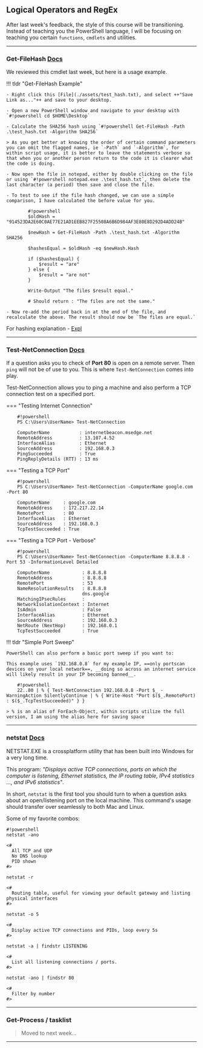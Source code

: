 ## Logical Operators and RegEx

After last week's feedback, the style of this course will be transitioning. Instead of teaching you the PowerShell language, I will be focusing on teaching you certain `functions`, `cmdlets` and utilities.

---

### Get-FileHash [Docs](https://docs.microsoft.com/en-us/powershell/module/microsoft.powershell.utility/get-filehash?view=powershell-7)

We reviewed this cmdlet last week, but here is a usage example.

!!! tldr "Get-FileHash Example"

    - Right click this [File](./assets/test_hash.txt), and select ++"Save Link as..."++ and save to your desktop.

    - Open a new PowerShell window and navigate to your desktop with `#!powershell cd $HOME\Desktop`

    - Calculate the SHA256 hash using `#!powershell Get-FileHash -Path .\test_hash.txt -Algorithm SHA256`

    > As you get better at knowing the order of certain command parameters you can omit the flagged names, ie `-Path` and `-Algorithm`, for within script usage, it is better to leave the statements verbose so that when you or another person return to the code it is clearer what the code is doing.

    - Now open the file in notepad, either by double clicking on the file or using `#!powershell notepad.exe .\test_hash.txt`, then delete the last character (a period) then save and close the file.

    - To test to see if the file hash changed, we can use a simple comparison, I have calculated the before value for you.

            #!powershell
            $oldHash = "914523DA2E60C0AE77E21AD1EEB827F25508A6B6D984AF3E80E8D292D4ADD24B"

            $newHash = Get-FileHash -Path .\test_hash.txt -Algorithm SHA256

            $hashesEqual = $oldHash -eq $newHash.Hash

            if ($hashesEqual) {
                $result = "are"
            } else {
                $result = "are not"
            }

            Write-Output "The files $result equal."

            # Should return : "The files are not the same."

    - Now re-add the period back in at the end of the file, and recalculate the above. The result should now be `The files are equal.`

For hashing explanation - [Expl](https://www.sentinelone.com/blog/what-is-hash-how-does-it-work/)

---

### Test-NetConnection [Docs](https://docs.microsoft.com/en-us/powershell/module/nettcpip/test-netconnection?view=win10-ps)

If a question asks you to check of **Port 80** is open on a remote server. Then `ping` will not be of use to you. This is where `Test-NetConnection` comes into play.

Test-NetConnection allows you to ping a machine and also perform a TCP connection test on a specified port.

=== "Testing Internet Connection"

        #!powershell
        PS C:\Users\UserName> Test-NetConnection

        ComputerName           : internetbeacon.msedge.net
        RemoteAddress          : 13.107.4.52
        InterfaceAlias         : Ethernet
        SourceAddress          : 192.168.0.3
        PingSucceeded          : True
        PingReplyDetails (RTT) : 13 ms

=== "Testing a TCP Port"

        #!powershell
        PS C:\Users\UserName> Test-NetConnection -ComputerName google.com -Port 80

        ComputerName     : google.com
        RemoteAddress    : 172.217.22.14
        RemotePort       : 80
        InterfaceAlias   : Ethernet
        SourceAddress    : 192.168.0.3
        TcpTestSucceeded : True

=== "Testing a TCP Port - Verbose"

        #!powershell
        PS C:\Users\UserName> Test-NetConnection -ComputerName 8.8.8.8 -Port 53 -InformationLevel Detailed

        ComputerName            : 8.8.8.8
        RemoteAddress           : 8.8.8.8
        RemotePort              : 53
        NameResolutionResults   : 8.8.8.8
                                dns.google
        MatchingIPsecRules      :
        NetworkIsolationContext : Internet
        IsAdmin                 : False
        InterfaceAlias          : Ethernet
        SourceAddress           : 192.168.0.3
        NetRoute (NextHop)      : 192.168.0.1
        TcpTestSucceeded        : True

!!! tldr "Simple Port Sweep"

    PowerShell can also perform a basic port sweep if you want to:

    This example uses `192.168.0.8` for my example IP, ==only portscan devices on your local network==, __doing so across an internet service will likely result in your IP becoming banned__.

        #!powershell
        22..80 | % { Test-NetConnection 192.168.0.8 -Port $_ -WarningAction SilentlyContinue | % { Write-Host "Port $($_.RemotePort) : $($_.TcpTestSucceeded)" } }

    > % is an alias of ForEach-Object, within scripts utilize the full version, I am using the alias here for saving space

---

### netstat [Docs](https://docs.microsoft.com/en-us/windows-server/administration/windows-commands/netstat)

NETSTAT.EXE is a crossplatform utility that has been built into Windows for a very long time.

This program: _"Displays active TCP connections, ports on which the computer is listening, Ethernet statistics, the IP routing table, IPv4 statistics ..., and IPv6 statistics"_.

In short, `netstat` is the first tool you should turn to when a question asks about an open/listening port on the local machine. This command's usage should transfer over seamlessly to both Mac and Linux.

Some of my favorite combos:

```
#!powershell
netstat -ano

<#
  All TCP and UDP
  No DNS lookup
  PID shown
#>

netstat -r

<#
  Routing table, useful for viewing your default gateway and listing physical interfaces
#>

netstat -o 5

<#
  Display active TCP connections and PIDs, loop every 5s
#>

netstat -a | findstr LISTENING

<#
  List all listening connections / ports.
#>

netstat -ano | findstr 80

<#
  Filter by number
#>

```

---

### Get-Process / tasklist

> Moved to next week...

---
